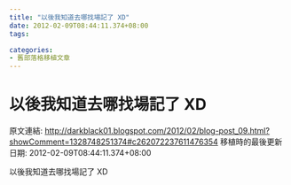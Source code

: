 ```yaml
---
title: "以後我知道去哪找場記了 XD"
date: 2012-02-09T08:44:11.374+08:00
tags: 

categories:
- 舊部落格移植文章
---
```


# 以後我知道去哪找場記了 XD

原文連結: http://darkblack01.blogspot.com/2012/02/blog-post_09.html?showComment=1328748251374#c262072237611476354
移植時的最後更新日期: 2012-02-09T08:44:11.374+08:00

以後我知道去哪找場記了 XD
